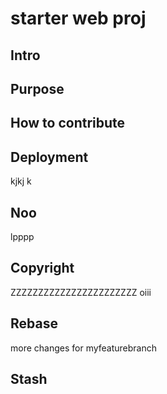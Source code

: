 # starter web proj

## Intro

## Purpose

## How to contribute

## Deployment 
kjkj   k
## Noo
lpppp
## Copyright
ZZZZZZZZZZZZZZZZZZZZZZZ
oiii

## Rebase
more changes for myfeaturebranch

## Stash
